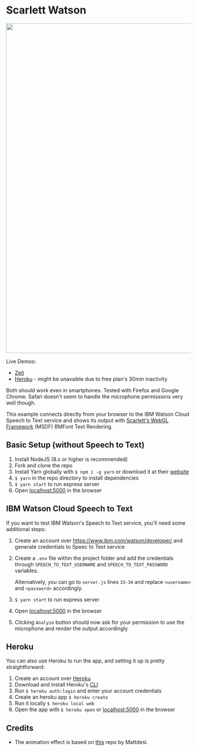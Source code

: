 # Scarlett Watson

<img src="WatsonSpeech+ScarlettMSDF.gif?raw=true" width="900px">

Live Demos:
- [Zeit](https://scarlett-watson.now.sh/)
- [Heroku](https://scarlett-watson.herokuapp.com/) - might be unavaible due to free plan's 30min inactivity

Both should work even in smartphones. Tested with Firefox and Google Chrome. Safari doesn't seem to handle the microphone permissions very well though.

This example connects directly from your browser to the IBM Watson Cloud Speech to Text service and shows its output with [Scarlett's WebGL Framework](https://github.com/scarlettgamestudio/scarlett-framework) (MSDF) BMFont Text Rendering. 

## Basic Setup (without Speech to Text)

1. Install NodeJS (8.x or higher is recommended)
2. Fork and clone the repo
3. Install Yarn globally with `$ npm i -g yarn` or download it at their [website](https://yarnpkg.com/en/docs/install)
4. `$ yarn` in the repo directory to install dependencies
5. `$ yarn start` to run express server
6. Open [localhost:5000](http://localhost:5000) in the browser

## IBM Watson Cloud Speech to Text

If you want to test IBM Watson's Speech to Text service, you'll need some additional steps:
1. Create an account over https://www.ibm.com/watson/developer/ and generate credentials to Speec to Text service
2. Create a `.env` file within the project folder and add the credentials through `SPEECH_TO_TEXT_USERNAME` and `SPEECH_TO_TEXT_PASSWORD` variables. 

    Alternatively, you can go to `server.js` lines `33-34` and replace `<username>` and `<password>` accordingly.
3. `$ yarn start` to run express server
4. Open [localhost:5000](http://localhost:5000) in the browser
5. Clicking `Analyze` button should now ask for your permission to use the microphone and render the output accordingly

## Heroku

You can also use Heroku to run the app, and setting it up is pretty straightforward:
1. Create an account over [Heroku](https://www.heroku.com)
2. Download and install Heroku's [CLI](https://devcenter.heroku.com/articles/heroku-cli#download-and-install)
3. Run `$ heroku auth:login` and enter your account credentials
4. Create an heroku app `$ heroku create`
5. Run it locally `$ heroku local web`
6. Open the app with `$ heroku open` or [localhost:5000](http://localhost:5000) in the browser

## Credits

- The animation effect is based on [this](https://github.com/Jam3/three-bmfont-text) repo by Mattdesl.

